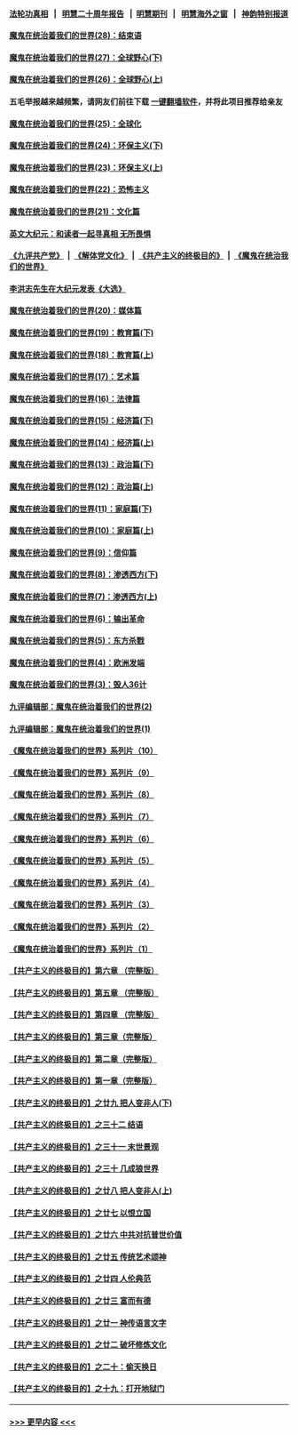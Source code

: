#### [法轮功真相](https://github.com/gfw-breaker/truth/blob/master/README.md?t=0) &nbsp;&nbsp;|&nbsp;&nbsp; [明慧二十周年报告](https://github.com/gfw-breaker/mh-reports/blob/master/README.md?t=0) &nbsp;&nbsp;|&nbsp;&nbsp;[明慧期刊](https://github.com/gfw-breaker/mh-qikan) &nbsp;&nbsp;|&nbsp;&nbsp; [明慧海外之窗](https://github.com/gfw-breaker/mh-news/blob/master/README.md?t=0) &nbsp;&nbsp;|&nbsp;&nbsp; [神韵特别报道](https://github.com/gfw-breaker/mh-news/blob/master/shenyun.md?t=0)
#### [魔鬼在统治着我们的世界(28)：结束语](../pages/nsc422/n10936246.md?t=06212251) 
#### [魔鬼在统治着我们的世界(27)：全球野心(下)](../pages/nsc422/n10928319.md?t=06212251) 
#### [魔鬼在统治着我们的世界(26)：全球野心(上)](../pages/nsc422/n10900318.md?t=06212251) 
#### 五毛举报越来越频繁，请网友们前往下载 [一键翻墙软件](https://github.com/gfw-breaker/ssr-accounts)，并将此项目推荐给亲友
#### [魔鬼在统治着我们的世界(25)：全球化](../pages/nsc422/n10788205.md?t=06212251) 
#### [魔鬼在统治着我们的世界(24)：环保主义(下)](../pages/nsc422/n10695307.md?t=06212251) 
#### [魔鬼在统治着我们的世界(23)：环保主义(上)](../pages/nsc422/n10688613.md?t=06212251) 
#### [魔鬼在统治着我们的世界(22)：恐怖主义](../pages/nsc422/n10614727.md?t=06212251) 
#### [魔鬼在统治着我们的世界(21)：文化篇](../pages/nsc422/n10597706.md?t=06212251) 
#### [英文大纪元：和读者一起寻真相 无所畏惧](../pages/nsc422/n12542027.md?t=06212251) 
#### [《九评共产党》](https://github.com/begood0513/9ping.md/blob/master/README.md) &nbsp;|&nbsp; [《解体党文化》](../../../../jtdwh.md/blob/master/README.md)  &nbsp;|&nbsp; [《共产主义的终极目的》](../../../../gczydzjmd.md/blob/master/README.md) &nbsp;|&nbsp; [《魔鬼在统治我们的世界》](../../../../mgztzwmdsj.md/blob/master/README.md) 
#### [李洪志先生在大纪元发表《大选》](../pages/nsc422/n12534746.md?t=06212251) 
#### [魔鬼在统治着我们的世界(20)：媒体篇](../pages/nsc422/n10586579.md?t=06212251) 
#### [魔鬼在统治着我们的世界(19)：教育篇(下)](../pages/nsc422/n10564808.md?t=06212251) 
#### [魔鬼在统治着我们的世界(18)：教育篇(上)](../pages/nsc422/n10526970.md?t=06212251) 
#### [魔鬼在统治着我们的世界(17)：艺术篇](../pages/nsc422/n10499093.md?t=06212251) 
#### [魔鬼在统治着我们的世界(16)：法律篇](../pages/nsc422/n10485969.md?t=06212251) 
#### [魔鬼在统治着我们的世界(15)：经济篇(下)](../pages/nsc422/n10469975.md?t=06212251) 
#### [魔鬼在统治着我们的世界(14)：经济篇(上)](../pages/nsc422/n10457370.md?t=06212251) 
#### [魔鬼在统治着我们的世界(13)：政治篇(下)](../pages/nsc422/n10448270.md?t=06212251) 
#### [魔鬼在统治着我们的世界(12)：政治篇(上)](../pages/nsc422/n10444576.md?t=06212251) 
#### [魔鬼在统治着我们的世界(11)：家庭篇(下)](../pages/nsc422/n10440961.md?t=06212251) 
#### [魔鬼在统治着我们的世界(10)：家庭篇(上)](../pages/nsc422/n10435448.md?t=06212251) 
#### [魔鬼在统治着我们的世界(9)：信仰篇](../pages/nsc422/n10432159.md?t=06212251) 
#### [魔鬼在统治着我们的世界(8)：渗透西方(下)](../pages/nsc422/n10429603.md?t=06212251) 
#### [魔鬼在统治着我们的世界(7)：渗透西方(上)](../pages/nsc422/n10426013.md?t=06212251) 
#### [魔鬼在统治着我们的世界(6)：输出革命](../pages/nsc422/n10421536.md?t=06212251) 
#### [魔鬼在统治着我们的世界(5)：东方杀戮](../pages/nsc422/n10417707.md?t=06212251) 
#### [魔鬼在统治着我们的世界(4)：欧洲发端](../pages/nsc422/n10414890.md?t=06212251) 
#### [魔鬼在统治着我们的世界(3)：毁人36计](../pages/nsc422/n10411583.md?t=06212251) 
#### [九评编辑部：魔鬼在统治着我们的世界(2)](../pages/nsc422/n10410036.md?t=06212251) 
#### [九评编辑部：魔鬼在统治着我们的世界(1)](../pages/nsc422/n10406825.md?t=06212251) 
#### [《魔鬼在统治着我们的世界》系列片（10）](../pages/nsc422/n12292670.md?t=06212251) 
#### [《魔鬼在统治着我们的世界》系列片（9）](../pages/nsc422/n12290859.md?t=06212251) 
#### [《魔鬼在统治着我们的世界》系列片（8）](../pages/nsc422/n12287445.md?t=06212251) 
#### [《魔鬼在统治着我们的世界》系列片（7）](../pages/nsc422/n12283425.md?t=06212251) 
#### [《魔鬼在统治着我们的世界》系列片（6）](../pages/nsc422/n12282314.md?t=06212251) 
#### [《魔鬼在统治着我们的世界》系列片（5）](../pages/nsc422/n12281419.md?t=06212251) 
#### [《魔鬼在统治着我们的世界》系列片（4）](../pages/nsc422/n12274024.md?t=06212251) 
#### [《魔鬼在统治着我们的世界》系列片（3）](../pages/nsc422/n12271322.md?t=06212251) 
#### [《魔鬼在统治着我们的世界》系列片（2）](../pages/nsc422/n12269049.md?t=06212251) 
#### [《魔鬼在统治着我们的世界》系列片（1）](../pages/nsc422/n12267575.md?t=06212251) 
#### [【共产主义的终极目的】第六章 （完整版）](../pages/nsc422/n11428913.md?t=06212251) 
#### [【共产主义的终极目的】第五章 （完整版）](../pages/nsc422/n11428912.md?t=06212251) 
#### [【共产主义的终极目的】第四章 （完整版）](../pages/nsc422/n11428907.md?t=06212251) 
#### [【共产主义的终极目的】第三章（完整版）](../pages/nsc422/n11428848.md?t=06212251) 
#### [【共产主义的终极目的】第二章（完整版）](../pages/nsc422/n11428831.md?t=06212251) 
#### [【共产主义的终极目的】第一章（完整版）](../pages/nsc422/n11417651.md?t=06212251) 
#### [【共产主义的终极目的】之廿九 把人变非人(下)](../pages/nsc422/n11344140.md?t=06212251) 
#### [【共产主义的终极目的】之三十二 结语](../pages/nsc422/n11360535.md?t=06212251) 
#### [【共产主义的终极目的】之三十一 末世景观](../pages/nsc422/n11351129.md?t=06212251) 
#### [【共产主义的终极目的】之三十 几成狼世界](../pages/nsc422/n11348280.md?t=06212251) 
#### [【共产主义的终极目的】之廿八 把人变非人(上)](../pages/nsc422/n11340492.md?t=06212251) 
#### [【共产主义的终极目的】之廿七 以恨立国](../pages/nsc422/n11336944.md?t=06212251) 
#### [【共产主义的终极目的】之廿六 中共对抗普世价值](../pages/nsc422/n11324785.md?t=06212251) 
#### [【共产主义的终极目的】之廿五 传统艺术颂神](../pages/nsc422/n11296396.md?t=06212251) 
#### [【共产主义的终极目的】之廿四 人伦典范](../pages/nsc422/n11296397.md?t=06212251) 
#### [【共产主义的终极目的】之廿三 富而有德](../pages/nsc422/n11283598.md?t=06212251) 
#### [【共产主义的终极目的】之廿一 神传语言文字](../pages/nsc422/n11263265.md?t=06212251) 
#### [【共产主义的终极目的】之廿二 破坏修炼文化](../pages/nsc422/n11245728.md?t=06212251) 
#### [【共产主义的终极目的】之二十：偷天换日](../pages/nsc422/n11238846.md?t=06212251) 
#### [【共产主义的终极目的】之十九：打开地狱门](../pages/nsc422/n11206376.md?t=06212251) 

----
#### [ >>> 更早内容 <<< ](../indexes/nsc422-earlier.md)
